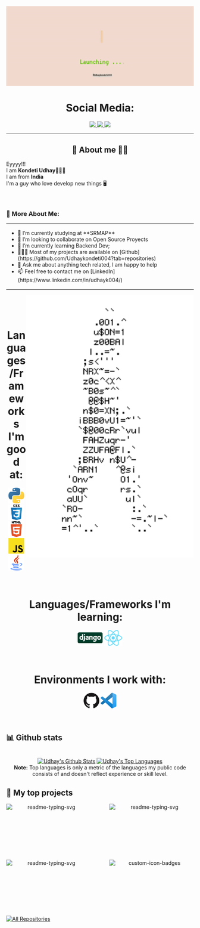  
<img src="./assets/Banner.gif"> 

<!-- Social icons section -->
<h1 align="center"> Social Media: </h1>
  <p align="center">
    <a href="https://stackoverflow.com/users/17008061/udhaykondeti004">
      <img src="https://img.shields.io/badge/stack%20overflow-7cebf5?&style=for-the-badge&logo=stack%20overflow&logoColor=black">
    </a>
    <a href="https://www.linkedin.com/in/udhayk004/">
      <img src="https://img.shields.io/badge/linkedin-7cebf5?&style=for-the-badge&logo=linkedin&logoColor=black">
    </a>
    <a href="mailto:kondetiudhay@gmail.com">
      <img src="https://img.shields.io/badge/SEND%20MAIL-7cebf5?&style=for-the-badge&logo=MAIL.RU&logoColor=black">
    </a>
  </p>
</h1>

<hr>

<!-- Description about me -->
<h2 align="center"> 🤔 About me 👨‍💻 </h2>

Eyyyy!!! <br />
I am <b>Kondeti Udhay</b>🕵🏼‍♂️<br />
I am from <strong>India</strong><br />
I'm a guy who love develop new things 🖥️ <br />
<br/><br/> 

### 🧐 More About Me:
<table style="border: none;">
  <tr style="border: none;">
    <td style="border: none;">
      <ul>
        <li>
          🔭 I’m currently studying at **SRMAP**
        </li>
        <li>
          🤝 I’m looking to collaborate on Open Source Proyects
        </li>
        <li>
          🌱 I’m currently learning Backend Dev; 
        </li>
        <li>
          👨🏻‍💻 Most of my projects are available on [Github](https://github.com/Udhaykondeti004?tab=repositories)
        </li>
        <li>
          💬 Ask me about anything tech related, I am happy to help
        </li>
        <li>
          📫 Feel free to contact me on [LinkedIn](https://www.linkedin.com/in/udhayk004/)
        </li>
      </ul>
      </tr>
</td>
</table>
    <td style="border: none;">
      <img align="right" alt="GIF" src="./assets/dance_ascii.gif" width="450vw"/>
    </td>
  </tr>
</table>
<br><br><br>

<!-- languajes and skills section -->

<h1 align="center"> Languages/Frameworks I'm good at: </h1>
<p align="center">
  <code><a href="https://www.python.org/"><img alt="Python" title="Python" src="./assets/python.png" height="42"></a></code>
  <code><a href="https://www.w3.org/Style/CSS/Overview.en.html"><img alt="CSS 3" title="CSS 3" src="./assets/css.png" height="42"></a></code>
  <code><a href="https://en.wikipedia.org/wiki/HTML"><img alt="HTML 5" title="HTML 5" src="./assets/html.png" height="42"></a></code>
  <code><a href="https://developer.mozilla.org/en-US/docs/Web/JavaScript"><img alt="JavaScript" title="JavaScript" src="./assets/js.png" height="42"></a></code>
    <code><a href="https://www.java.com/en/"><img alt="Java" title="Java" src="./assets/java.png" height="42"></a></code>

</p>
<br>

<h1 align="center"> Languages/Frameworks I'm learning: </h1>
<p align="center">
  <code><a href="https://www.djangoproject.com/"><img alt="Django" title="Django" src="./assets/Django-Logo.png" height="42"></a></code>
  <code><a href="https://reactjs.org/"><img alt="ReactJS" title="ReactJS" src="./assets/react.png" height="42"></a></code>

</p>
<br>

<h1 align="center"> Environments I work with: </h1>
<p align="center">
  <code><a href="https://github.com/"><img alt="GitHub" title="GitHub" src="./assets/github.png" height="42"></a></code>
  <code><a href="https://code.visualstudio.com/"><img alt="Vs code" title="Vs code" src="./assets/vscode.png" height="42"></a></code>
</p>
<br>

## 📊 Github stats

<p align="center">
  <br/>
  <a href="https://github.com/anuraghazra/github-readme-stats"><img alt="Udhay's Github Stats" src="https://github-readme-stats.vercel.app/api/?username=Udhaykondeti004&show_icons=true&count_private=true&theme=react&bg_color=1F222E&title_color=7cebf5&icon_color=2d7de4&show_icons=true&border_color=7cebf5&border_radius=10" height="192px"/></a>
  <a href="https://github.com/anuraghazra/github-readme-stats"><img alt="Udhay's Top Languages" src="https://github-readme-stats.vercel.app/api/top-langs/?username=Udhaykondeti004&langs_count=8&layout=compact&theme=react&bg_color=1F222E&title_color=7cebf5&icon_color=2d7de4&show_icons=true&border_color=7cebf5&border_radius=10" height="192px"/></a>
  <br/>
  <b>Note:</b> Top languages is only a metric of the languages my public code consists of and doesn't reflect experience or skill level.
</p>

<!-- Projects section -->

## 📘 My top projects

<p align="center">
  <p style="widht: 100%;" align="center">
    <a href="https://github.com/Udhaykondeti004/Amazon-Clone"><img align="left" width="45%" height="150px" src="https://github-readme-stats.vercel.app/api/pin/?username=Udhaykondeti004&repo=Amazon-Clone&bg_color=1F222E&title_color=7cebf5&icon_color=2d7de4&theme=react&border_color=7cebf5&border_radius=10&show_icons=true" alt="readme-typing-svg"></a>
    <a href="https://github.com/Udhaykondeti004/Expense-Tracking-System"><img align="right" width="45%" height="150px" src="https://github-readme-stats.vercel.app/api/pin/?username=Udhaykondeti004&repo=Expense-Tracking-System&bg_color=1F222E&title_color=7cebf5&icon_color=2d7de4&theme=react&border_color=7cebf5&border_radius=10&show_icons=true" alt="readme-typing-svg"></a>
  </p>
  <p align="center"></p>
  <p style="widht: 100%;" align="center">
    <a href="https://github.com/Udhaykondeti004/sleeping-teaching-assistant"><img align="left" width="45%" height="150px" src="https://github-readme-stats.vercel.app/api/pin/?username=Udhaykondeti004&repo=sleeping-teaching-assistant&bg_color=1F222E&title_color=7cebf5&icon_color=2d7de4&theme=react&border_color=7cebf5&border_radius=10&show_icons=true" alt="readme-typing-svg"></a>
    <a href="https://github.com/Udhaykondeti004/Hospital-Managment"><img align="right" width="45%" height="150px" src="https://github-readme-stats.vercel.app/api/pin?username=Udhaykondeti004&repo=Hospital-Managment&theme=react&border_color=7cebf5&border_radius=10&bg_color=1F222E&title_color=7cebf5&icon_color=2d7de4&show_icons=true" alt="custom-icon-badges"></a>
  </p>
</p>

<p align="center">&#8192;</p>
<p align="center">&#8192;</p>

<p align="left">
  <a href="https://github.com/Udhaykondeti004?tab=repositories"><img alt="All Repositories" title="All Repositories" src="https://custom-icon-badges.herokuapp.com/badge/-All%20Repos-2962FF?style=for-the-badge&logoColor=white&logo=repo"/></a>
</p>

<!-- last activity section -->

<!--## Activity Graph
<p align="center">
  <img src="./assets/Udhaykondeti004-2023.stl" width="100%"/>
</p>

<br>-->

